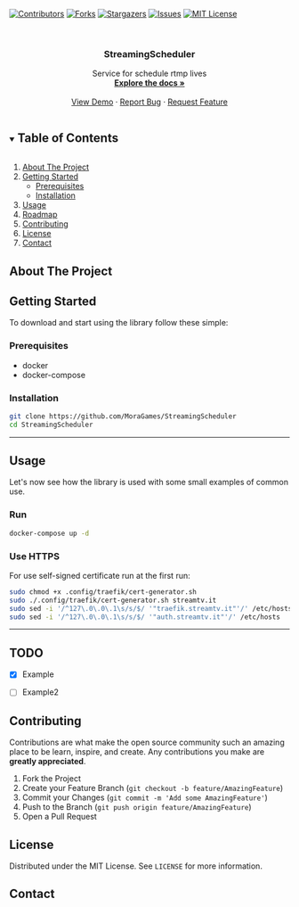 [![Contributors][contributors-shield]][contributors-url]
[![Forks][forks-shield]][forks-url]
[![Stargazers][stars-shield]][stars-url]
[![Issues][issues-shield]][issues-url]
[![MIT License][license-shield]][license-url]


<!-- PROJECT LOGO -->
<br />
<p align="center">
  <h3 align="center">StreamingScheduler</h3>

  <p align="center">
    Service for schedule rtmp lives
    <br />
    <a href="https://pkg.go.dev/github.com/MoraGames/StreamingScheduler"><strong>Explore the docs »</strong></a>
    <br />
    <br />
    <a href="https://github.com/github_username/repo_name">View Demo</a>
    ·
    <a href="https://github.com/MoraGames/StreamingScheduler/issues">Report Bug</a>
    ·
    <a href="https://github.com/MoraGames/StreamingScheduler/issues">Request Feature</a>
  </p>



<!-- TABLE OF CONTENTS -->
<details open="open">
  <summary><h2 style="display: inline-block">Table of Contents</h2></summary>
  <ol>
    <li>
      <a href="#about-the-project">About The Project</a>
    </li>
    <li>
      <a href="#getting-started">Getting Started</a>
      <ul>
        <li><a href="#prerequisites">Prerequisites</a></li>
        <li><a href="#installation">Installation</a></li>
      </ul>
    </li>
    <li><a href="#usage">Usage</a></li>
    <li><a href="#roadmap">Roadmap</a></li>
    <li><a href="#contributing">Contributing</a></li>
    <li><a href="#license">License</a></li>
    <li><a href="#contact">Contact</a></li>
  </ol>
</details>



<!-- ABOUT THE PROJECT -->
## About The Project

<!-- GETTING STARTED -->
## Getting Started

To download and start using the library follow these simple:

### Prerequisites

* docker
* docker-compose

### Installation

   ```sh
   git clone https://github.com/MoraGames/StreamingScheduler
   cd StreamingScheduler
   ```
---
## Usage

Let's now see how the library is used with some small examples of common use.

### Run

```sh
docker-compose up -d
```

### Use HTTPS

For use self-signed certificate run at the first run:

```sh 
sudo chmod +x .config/traefik/cert-generator.sh
sudo ./.config/traefik/cert-generator.sh streamtv.it
sudo sed -i '/^127\.0\.0\.1\s/s/$/ '"traefik.streamtv.it"'/' /etc/hosts
sudo sed -i '/^127\.0\.0\.1\s/s/$/ '"auth.streamtv.it"'/' /etc/hosts

```

---

<!-- TODO -->
## TODO

- [X] Example
- [ ] Example2



<!-- CONTRIBUTING -->
## Contributing

Contributions are what make the open source community such an amazing place to be learn, inspire, and create. Any contributions you make are **greatly appreciated**.

1. Fork the Project
2. Create your Feature Branch (`git checkout -b feature/AmazingFeature`)
3. Commit your Changes (`git commit -m 'Add some AmazingFeature'`)
4. Push to the Branch (`git push origin feature/AmazingFeature`)
5. Open a Pull Request



<!-- LICENSE -->
## License

Distributed under the MIT License. See `LICENSE` for more information.



<!-- CONTACT -->
## Contact

<!-- MARKDOWN LINKS & IMAGES -->
<!-- https://www.markdownguide.org/basic-syntax/#reference-style-links -->
[contributors-shield]: https://img.shields.io/github/contributors/MoraGames/StreamingScheduler.svg?style=for-the-badge
[contributors-url]: https://github.com/MoraGames/StreamingScheduler/graphs/contributors
[forks-shield]: https://img.shields.io/github/forks/MoraGames/StreamingScheduler.svg?style=for-the-badge
[forks-url]: https://github.com/MoraGames/StreamingScheduler/network/members
[stars-shield]: https://img.shields.io/github/stars/MoraGames/StreamingScheduler.svg?style=for-the-badge
[stars-url]: https://github.com/MoraGames/StreamingScheduler/stargazers
[issues-shield]: https://img.shields.io/github/issues/MoraGames/StreamingScheduler.svg?style=for-the-badge
[issues-url]: https://github.com/MoraGames/StreamingScheduler/issues
[license-shield]: https://img.shields.io/github/license/MoraGames/StreamingScheduler.svg?style=for-the-badge
[license-url]: https://github.com/MoraGames/StreamingScheduler/blob/master/LICENSE.txt